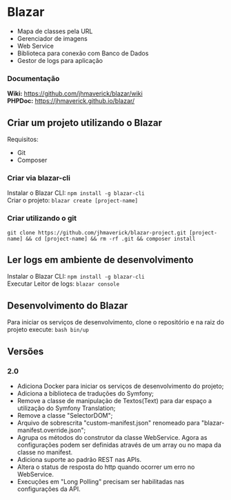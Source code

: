 # Blazar

* Mapa de classes pela URL
* Gerenciador de imagens
* Web Service
* Biblioteca para conexão com Banco de Dados
* Gestor de logs para aplicação

### Documentação

**Wiki:** https://github.com/jhmaverick/blazar/wiki \
**PHPDoc:** https://jhmaverick.github.io/blazar/

## Criar um projeto utilizando o Blazar

Requisitos:

* Git
* Composer

### Criar via blazar-cli

Instalar o Blazar CLI: `npm install -g blazar-cli`\
Criar o projeto: `blazar create [project-name]`


### Criar utilizando o git

`git clone https://github.com/jhmaverick/blazar-project.git [project-name] && cd [project-name] && rm -rf .git && composer install`


## Ler logs em ambiente de desenvolvimento

Instalar o Blazar CLI: `npm install -g blazar-cli`\
Executar Leitor de logs: `blazar console`


## Desenvolvimento do Blazar

Para iniciar os serviços de desenvolvimento, clone o repositório e na raiz do projeto execute: `bash bin/up`


## Versões

### 2.0

* Adiciona Docker para iniciar os serviços de desenvolvimento do projeto;
* Adiciona a biblioteca de traduções do Symfony;
* Remove a classe de manipulação de Textos(Text) para dar espaço a utilização do Symfony Translation;
* Remove a classe "SelectorDOM";
* Arquivo de sobrescrita "custom-manifest.json" renomeado para "blazar-manifest.override.json";
* Agrupa os métodos do construtor da classe WebService. Agora as configurações podem ser definidas através de um array ou no mapa da classe no manifest.
* Adiciona suporte ao padrão REST nas APIs.
* Altera o status de resposta do http quando ocorrer um erro no WebService.
* Execuções em "Long Polling" precisam ser habilitadas nas configurações da API.

